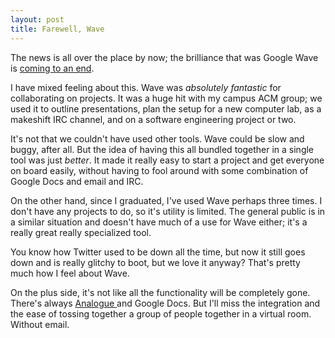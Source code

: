 ```yaml
---
layout: post
title: Farewell, Wave
---
```

 
The news is all over the place by now; the brilliance that was Google Wave is [coming to an end](http://googleblog.blogspot.com/2010/08/update-on-google-wave.html).

I have mixed feeling about this. Wave was *absolutely fantastic* for collaborating on projects. It was a huge hit with my campus ACM group; we used it to outline presentations, plan the setup for a new computer lab, as a makeshift IRC channel, and on a software engineering project or two. 

It's not that we couldn't have used other tools. Wave could be slow and buggy, after all. But the idea of having this all bundled together in a single tool was just *better*. It made it really easy to start a project and get everyone on board easily, without having to fool around with some combination of Google Docs and email and IRC.

On the other hand, since I graduated, I've used Wave perhaps three times. I don't have any projects to do, so it's utility is limited. The general public is in a similar situation and doesn't have much of a use for Wave either; it's a really great really specialized tool.

You know how Twitter used to be down all the time, but now it still goes down and is really glitchy to boot, but we love it anyway? That's pretty much how I feel about Wave.

On the plus side, it's not like all the functionality will be completely gone. There's always [Analogue ](http://anologue.com/) and Google Docs. But I'll miss the integration and the ease of tossing together a group of people together in a virtual room. Without email.
